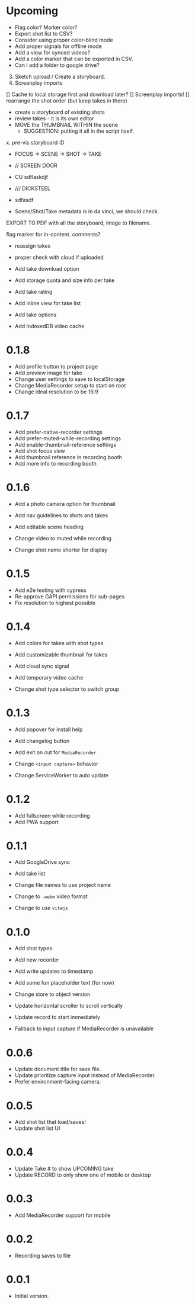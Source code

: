 # Upcoming

- Flag color? Marker color?
- Export shot list to CSV?
- Consider using proper color-blind mode
- Add proper signals for offline mode
- Add a view for synced videos?
- Add a color marker that can be exported in CSV.
- Can I add a folder to google drive?

3. Sketch upload / Create a storyboard.
4. Screenplay imports

[] Cache to local storage first and download later?
[] Screenplay imports!
[] rearrange the shot order (but keep takes in there)

- create a storyboard of existing shots
- review takes - it is its own editor
- MOVE the THUMBNAIL WITHIN the scene
  - SUGGESTION: putting it all in the script itself.

x. pre-vis storyboard :D

- FOCUS -> SCENE -> SHOT -> TAKE

- // SCREEN DOOR
- CU sdflaskdjf
- /// DICKSTEEL
- sdfasdf

- Scene/Shot/Take metadata is in da vinci, we should check.

EXPORT TO PDF with all the storyboard, image to filename.

flag marker for in-content. comments?

- reassign takes
- proper check with cloud if uploaded

- Add take download option
- Add storage quota and size info per take
- Add take rating
- Add inline view for take list
- Add take options
- Add IndexedDB video cache

# 0.1.8

- Add profile button to project page
- Add preview image for take
- Change user settings to save to localStorage
- Change MediaRecorder setup to start on root
- Change ideal resolution to be 16:9

# 0.1.7

- Add prefer-native-recorder settings
- Add prefer-muted-while-recording settings
- Add enable-thumbnail-reference settings
- Add shot focus view
- Add thumbnail reference in recording booth
- Add more info to recording booth

# 0.1.6

- Add a photo camera option for thumbnail
- Add nav guidelines to shots and takes
- Add editable scene heading

- Change video to muted while recording
- Change shot name shorter for display

# 0.1.5

- Add e2e testing with cypress
- Re-approve GAPI permissions for sub-pages
- Fix resolution to highest possible

# 0.1.4

- Add colors for takes with shot types
- Add customizable thumbnail for takes
- Add cloud sync signal
- Add temporary video cache

- Change shot type selector to switch group

# 0.1.3

- Add popover for install help
- Add changelog button
- Add exit on cut for `MediaRecorder`

- Change `<input capture>` behavior
- Change ServiceWorker to auto update

# 0.1.2

- Add fullscreen while recording
- Add PWA support

# 0.1.1

- Add GoogleDrive sync
- Add take list

- Change file names to use project name
- Change to `.webm` video format
- Change to use `vitejs`

# 0.1.0

- Add shot types
- Add new recorder
- Add write updates to timestamp
- Add some fun placeholder text (for now)

- Change store to object version
- Update horizontal scroller to scroll vertically
- Update record to start immediately
- Fallback to input capture if MediaRecorder is unavailable

# 0.0.6

- Update document title for save file.
- Update prioritize capture input instead of MediaRecorder.
- Prefer environment-facing camera.

# 0.0.5

- Add shot list that load/saves!
- Update shot list UI

# 0.0.4

- Update Take # to show UPCOMING take
- Update RECORD to only show one of mobile or desktop

# 0.0.3

- Add MediaRecorder support for mobile

# 0.0.2

- Recording saves to file

# 0.0.1

- Initial version.

